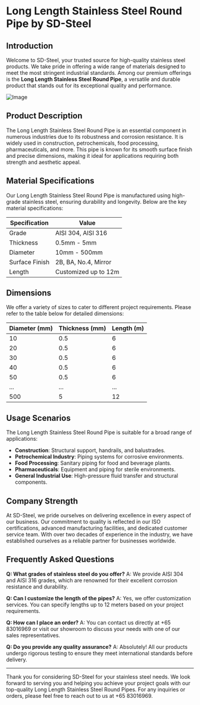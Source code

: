 # Long Length Stainless Steel Round Pipe by SD-Steel

## Introduction

Welcome to SD-Steel, your trusted source for high-quality stainless steel products. We take pride in offering a wide range of materials designed to meet the most stringent industrial standards. Among our premium offerings is the **Long Length Stainless Steel Round Pipe**, a versatile and durable product that stands out for its exceptional quality and performance.

![Image](https://github.com/user-attachments/assets/2567258e-e124-4816-932d-1809bd27ef0b)

## Product Description

The Long Length Stainless Steel Round Pipe is an essential component in numerous industries due to its robustness and corrosion resistance. It is widely used in construction, petrochemicals, food processing, pharmaceuticals, and more. This pipe is known for its smooth surface finish and precise dimensions, making it ideal for applications requiring both strength and aesthetic appeal.

## Material Specifications

Our Long Length Stainless Steel Round Pipe is manufactured using high-grade stainless steel, ensuring durability and longevity. Below are the key material specifications:

| Specification         | Value                   |
|-----------------------|-------------------------|
| Grade                 | AISI 304, AISI 316      |
| Thickness             | 0.5mm - 5mm             |
| Diameter              | 10mm - 500mm            |
| Surface Finish        | 2B, BA, No.4, Mirror     |
| Length                | Customized up to 12m    |

## Dimensions

We offer a variety of sizes to cater to different project requirements. Please refer to the table below for detailed dimensions:

| Diameter (mm) | Thickness (mm) | Length (m) |
|---------------|----------------|------------|
| 10            | 0.5            | 6          |
| 20            | 0.5            | 6          |
| 30            | 0.5            | 6          |
| 40            | 0.5            | 6          |
| 50            | 0.5            | 6          |
| ...           | ...            | ...        |
| 500           | 5              | 12         |

## Usage Scenarios

The Long Length Stainless Steel Round Pipe is suitable for a broad range of applications:
- **Construction**: Structural support, handrails, and balustrades.
- **Petrochemical Industry**: Piping systems for corrosive environments.
- **Food Processing**: Sanitary piping for food and beverage plants.
- **Pharmaceuticals**: Equipment and piping for sterile environments.
- **General Industrial Use**: High-pressure fluid transfer and structural components.

## Company Strength

At SD-Steel, we pride ourselves on delivering excellence in every aspect of our business. Our commitment to quality is reflected in our ISO certifications, advanced manufacturing facilities, and dedicated customer service team. With over two decades of experience in the industry, we have established ourselves as a reliable partner for businesses worldwide.

## Frequently Asked Questions

**Q: What grades of stainless steel do you offer?**
A: We provide AISI 304 and AISI 316 grades, which are renowned for their excellent corrosion resistance and durability.

**Q: Can I customize the length of the pipes?**
A: Yes, we offer customization services. You can specify lengths up to 12 meters based on your project requirements.

**Q: How can I place an order?**
A: You can contact us directly at +65 83016969 or visit our showroom to discuss your needs with one of our sales representatives.

**Q: Do you provide any quality assurance?**
A: Absolutely! All our products undergo rigorous testing to ensure they meet international standards before delivery.

---

Thank you for considering SD-Steel for your stainless steel needs. We look forward to serving you and helping you achieve your project goals with our top-quality Long Length Stainless Steel Round Pipes. For any inquiries or orders, please feel free to reach out to us at +65 83016969.